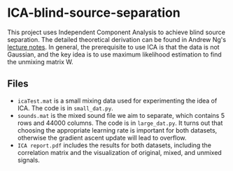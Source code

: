 # ICA-blind-source-separation
This project uses Independent Component Analysis to achieve blind source separation. The detailed theoretical derivation can be found in Andrew Ng's [lecture notes](http://cs229.stanford.edu/notes2020spring/cs229-notes11.pdf). In general, the prerequisite to use ICA is that the data is not Gaussian, and the key idea is to use maximum likelihood estimation to find the unmixing matrix W.
## Files
- `icaTest.mat` is a small mixing data used for experimenting the idea of ICA. The code is in `small_dat.py`.
- `sounds.mat` is the mixed sound file we aim to separate, which contains 5 rows and 44000 columns. The code is in `large_dat.py`. It turns out that choosing the appropriate learning rate is important for both datasets, otherwise the gradient ascent update will lead to overflow.
- `ICA report.pdf` includes the results for both datasets, including the correlation matrix and the visualization of original, mixed, and unmixed signals.
